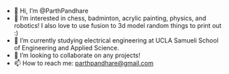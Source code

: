 - 👋 Hi, I’m @ParthPandhare
- 👀 I’m interested in chess, badminton, acrylic painting, physics, and robotics! I also love to use fusion to 3d model random things to print out :)
- 🌱 I’m currently studying electrical engineering at UCLA Samueli School of Engineering and Applied Science.
- 💞️ I’m looking to collaborate on any projects!
- 📫 How to reach me:
        parthpandhare@gmail.com

<!---
ParthPandhare/ParthPandhare is a ✨ special ✨ repository because its `README.md` (this file) appears on your GitHub profile.
You can click the Preview link to take a look at your changes.
--->
